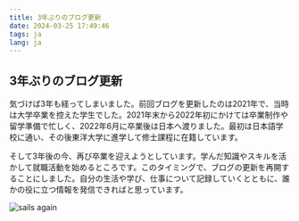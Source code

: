 ```yaml
---
title: 3年ぶりのブログ更新
date: 2024-03-25 17:49:46
tags: ja
lang: ja
---
```


## 3年ぶりのブログ更新

気づけば3年も経ってしまいました。前回ブログを更新したのは2021年で、当時は大学卒業を控えた学生でした。2021年末から2022年初にかけては卒業制作や留学準備で忙しく、2022年6月に卒業後は日本へ渡りました。最初は日本語学校に通い、その後東洋大学に進学して修士課程に在籍しています。

そして3年後の今、再び卒業を迎えようとしています。学んだ知識やスキルを活かして就職活動を始めるところです。このタイミングで、ブログの更新を再開することにしました。自分の生活や学び、仕事について記録していくとともに、誰かの役に立つ情報を発信できればと思っています。

![sails again](https://cdn.brightgames.top/wp-content/uploads/2018/10/CROSS-ROAD-%E3%82%AF%E3%83%AD%E3%82%B9-%E3%83%AD%E3%83%BC%E3%83%89-ONA-YT-1920x1080-x264-AAC_Moment.jpg)
